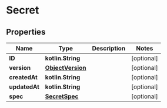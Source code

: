 
# Secret

## Properties
Name | Type | Description | Notes
------------ | ------------- | ------------- | -------------
**ID** | **kotlin.String** |  |  [optional]
**version** | [**ObjectVersion**](ObjectVersion.md) |  |  [optional]
**createdAt** | **kotlin.String** |  |  [optional]
**updatedAt** | **kotlin.String** |  |  [optional]
**spec** | [**SecretSpec**](SecretSpec.md) |  |  [optional]



